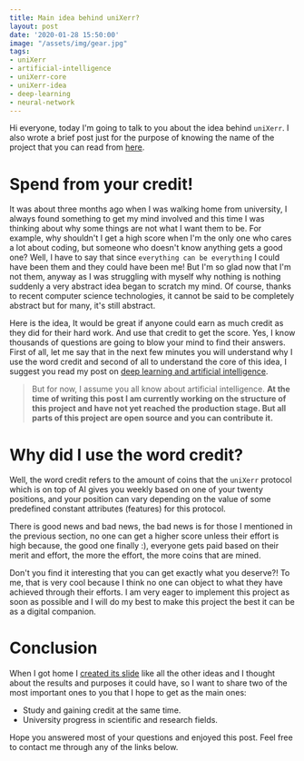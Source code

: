 ```yaml
---
title: Main idea behind uniXerr?
layout: post
date: '2020-01-28 15:50:00'
image: "/assets/img/gear.jpg"
tags:
- uniXerr
- artificial-intelligence
- uniXerr-core
- uniXerr-idea
- deep-learning
- neural-network
---
```


Hi everyone, today I'm going to talk to you about the idea behind `uniXerr`.
I also wrote a brief post just for the purpose of knowing the name of the project that you can read from [here](https://blog.unixerr.com/2020/01/02/what-is-uniXerr/). 

# Spend from your credit!
It was about three months ago when I was walking home from university, I always found something to get my mind involved and this time I was thinking about why some things are not what I want them to be.
For example, why shouldn't I get a high score when I'm the only one who cares a lot about coding, but someone who doesn't know anything gets a good one? Well, I have to say that since `everything can be everything` I could have been them and they could have been me!
But I'm so glad now that I'm not them, anyway as I was struggling with myself why nothing is nothing suddenly a very abstract idea began to scratch my mind. Of course, thanks to recent computer science technologies, it cannot be said to be completely abstract but for many, it's still abstract.

Here is the idea, It would be great if anyone could earn as much credit as they did for their hard work.
And use that credit to get the score. Yes, I know thousands of questions are going to blow your mind to find their answers.
First of all, let me say that in the next few minutes you will understand why I use the word credit and second of all 
to understand the core of this idea, I suggest you read my post on [deep learning and artificial intelligence](https://blog.unixerr.com/2020/01/28/a-venturesome-journey-into-the-deep-learning/).


> But for now, I assume you all know about artificial intelligence.
> **At the time of writing this post I am currently working on the structure of this project and have not yet reached the production stage. But all parts of this project are open source and you can contribute it.**

# Why did I use the word credit?
Well, the word credit refers to the amount of coins that the `uniXerr` protocol which is on top of AI gives you weekly based on one of your twenty positions, and your position can vary depending on the value of some predefined constant attributes (features) for this protocol.

There is good news and bad news, the bad news is for those I mentioned in the previous section, no one can get a higher score unless their effort is high because, the good one finally :), everyone gets paid based on their merit and effort, the more the effort, the more coins that are mined.

Don't you find it interesting that you can get exactly what you deserve?!
To me, that is very cool because I think no one can object to what they have achieved through their efforts.
I am very eager to implement this project as soon as possible and I will do my best to make this project the best it can be as a digital companion.

# Conclusion
When I got home I [created its slide](https://docs.google.com/presentation/d/1GK3pkiIfIzD472j6eXYRZ59xo9yky3sYgX-_MpS9TX8/edit#slide=id.gc6f919934_0_0) like all the other ideas and I thought about the results and purposes it could have, so I want to share two of the most important ones to you that I hope to get as the main ones:

* Study and gaining credit at the same time.
* University progress in scientific and research fields.

Hope you answered most of your questions and enjoyed this post.
Feel free to contact me through any of the links below.